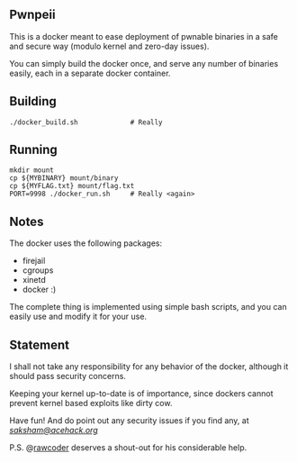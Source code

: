Pwnpeii
-------

This is a docker meant to ease deployment of pwnable binaries in a safe and secure way (modulo kernel and zero-day issues).

You can simply build the docker once, and serve any number of binaries easily, each in a separate docker container.

## Building
```
./docker_build.sh             # Really
```

## Running
```
mkdir mount
cp ${MYBINARY} mount/binary
cp ${MYFLAG.txt} mount/flag.txt
PORT=9998 ./docker_run.sh     # Really <again>
```

## Notes
The docker uses the following packages:
* firejail
* cgroups
* xinetd
* docker :)

The complete thing is implemented using simple bash scripts, and you can easily use and modify it for your use.

## Statement
I shall not take any responsibility for any behavior of the docker, although it should pass security concerns.

Keeping your kernel up-to-date is of importance, since dockers cannot prevent kernel based exploits like dirty cow.

Have fun! And do point out any security issues if you find any, at *saksham@acehack.org*

P.S. @[rawcoder](http://github.com/rawcoder) deserves a shout-out for his considerable help.
